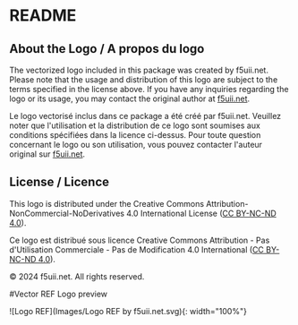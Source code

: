 # README

## About the Logo / A propos du logo

The vectorized logo included in this package was created by f5uii.net. Please note that the usage and distribution of this logo are subject to the terms specified in the license above. If you have any inquiries regarding the logo or its usage, you may contact the original author at [f5uii.net](https://www.f5uii.net).

Le logo vectorisé inclus dans ce package a été créé par f5uii.net. Veuillez noter que l'utilisation et la distribution de ce logo sont soumises aux conditions spécifiées dans la licence ci-dessus. Pour toute question concernant le logo ou son utilisation, vous pouvez contacter l'auteur original sur [f5uii.net](https://www.f5uii.net).

## License / Licence

This logo is distributed under the Creative Commons Attribution-NonCommercial-NoDerivatives 4.0 International License ([CC BY-NC-ND 4.0](https://creativecommons.org/licenses/by-nc-nd/4.0/)).

Ce logo est distribué sous licence Creative Commons Attribution - Pas d'Utilisation Commerciale - Pas de Modification 4.0 International ([CC BY-NC-ND 4.0](https://creativecommons.org/licenses/by-nc-nd/4.0/deed.fr)).

© 2024 f5uii.net. All rights reserved.

#Vector REF Logo preview

![Logo REF](Images/Logo REF by f5uii.net.svg){: width="100%"}



